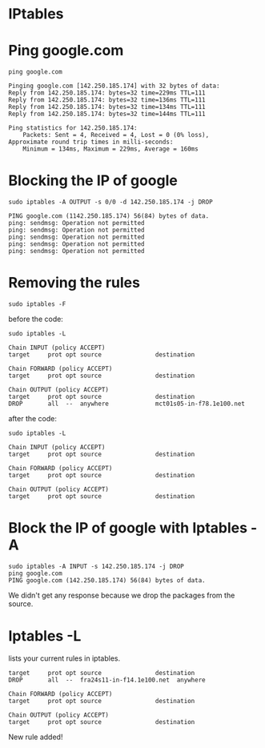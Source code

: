 # **IPtables**

# Ping google.com
```
ping google.com

Pinging google.com [142.250.185.174] with 32 bytes of data:
Reply from 142.250.185.174: bytes=32 time=229ms TTL=111
Reply from 142.250.185.174: bytes=32 time=136ms TTL=111
Reply from 142.250.185.174: bytes=32 time=134ms TTL=111
Reply from 142.250.185.174: bytes=32 time=144ms TTL=111

Ping statistics for 142.250.185.174:
    Packets: Sent = 4, Received = 4, Lost = 0 (0% loss),
Approximate round trip times in milli-seconds:
    Minimum = 134ms, Maximum = 229ms, Average = 160ms
```

# Blocking the IP of google
```
sudo iptables -A OUTPUT -s 0/0 -d 142.250.185.174 -j DROP

PING google.com (1142.250.185.174) 56(84) bytes of data.
ping: sendmsg: Operation not permitted
ping: sendmsg: Operation not permitted
ping: sendmsg: Operation not permitted
ping: sendmsg: Operation not permitted
ping: sendmsg: Operation not permitted
```
# Removing the rules
```
sudo iptables -F
```
before the code:
```
sudo iptables -L

Chain INPUT (policy ACCEPT)
target     prot opt source               destination         

Chain FORWARD (policy ACCEPT)
target     prot opt source               destination         

Chain OUTPUT (policy ACCEPT)
target     prot opt source               destination         
DROP       all  --  anywhere             mct01s05-in-f78.1e100.net 
```
after the code:
```
sudo iptables -L

Chain INPUT (policy ACCEPT)
target     prot opt source               destination         

Chain FORWARD (policy ACCEPT)
target     prot opt source               destination         

Chain OUTPUT (policy ACCEPT)
target     prot opt source               destination
```

# Block the IP of google with Iptables -A
```
sudo iptables -A INPUT -s 142.250.185.174 -j DROP
ping google.com
PING google.com (142.250.185.174) 56(84) bytes of data.
```
We didn't get any response because we drop the packages from the source.

# Iptables -L
lists your current rules in iptables.
```
target     prot opt source               destination         
DROP       all  --  fra24s11-in-f14.1e100.net  anywhere            

Chain FORWARD (policy ACCEPT)
target     prot opt source               destination         

Chain OUTPUT (policy ACCEPT)
target     prot opt source               destination 
```
New rule added!

